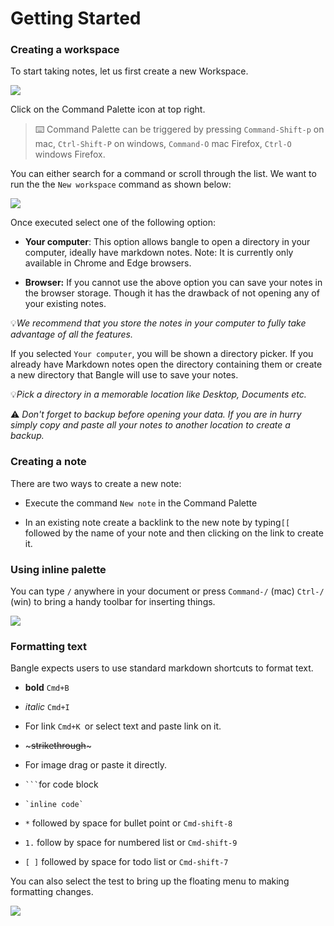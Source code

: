# Getting Started

### Creating a workspace

To start taking notes, let us first create a new Workspace.

![](/assets/images/image-2021-05-18-23-46-44-148.png)

Click on the Command Palette icon at top right.

> :keyboard: Command Palette can be triggered by pressing `Command-Shift-p` on mac, `Ctrl-Shift-P` on windows, `Command-O` mac Firefox,  `Ctrl-O` windows Firefox.

You can either search for a command or scroll through the list. We want to run the the `New workspace` command as shown below:

![](/assets/images/image-2021-05-18-23-53-04-138.png)

Once executed select one of the following option:

- **Your computer**: This option allows bangle to open a directory in your computer, ideally have markdown notes. Note: It is currently only available in Chrome and Edge browsers.

- **Browser:** If you cannot use the above option you can save your notes in the browser storage. Though it has the drawback of not opening any of your existing notes.

:bulb:_We recommend that you store the notes in your computer to fully take advantage of all the features._

If you selected `Your computer`, you will be shown a directory picker. If you already have Markdown notes open the directory containing them or create a new directory that Bangle will use to save your notes.

:bulb:_Pick a directory in a memorable location like Desktop, Documents etc._

:warning: _Don't forget to backup before opening your data. If you are in hurry simply copy and paste all your notes to another location to create a backup._

### Creating a note

There are two ways to create a new note:

- Execute the command `New note` in the Command Palette

- In an existing note create a backlink to the new note by typing`[[` followed by the name of your note and then clicking on the link to create it.

### Using inline palette

You can type `/` anywhere in your document or press `Command-/` (mac) `Ctrl-/` (win) to bring a handy toolbar for inserting things.

![](/assets/images/image-2021-05-19-00-07-44-514.png)

### Formatting text

Bangle expects users to use standard markdown shortcuts to format text.

- **bold** `Cmd+B`

- _italic_ `Cmd+I`

- For link `Cmd+K `or select text and paste link on it.

- \~~~strikethrough~~\~

- For image drag or paste it directly.

- ```` ``` ````for code block

- `` `inline code` ``

- `*` followed by space for bullet point or `Cmd-shift-8`

- `1.` follow by space for numbered list or `Cmd-shift-9`

- `[ ]` followed by space for todo list or `Cmd-shift-7`

You can also select the test to bring up the floating menu to making formatting changes.

![](/assets/images/image-2021-05-19-00-18-22-818.png)